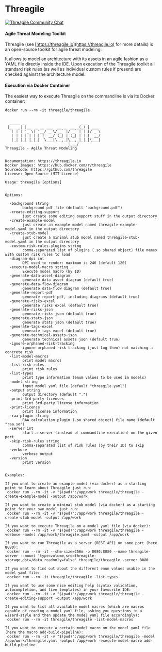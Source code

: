 # Threagile

[![Threagile Community Chat](https://badges.gitter.im/Threagile/community.svg)](https://gitter.im/Threagile/community)

#### Agile Threat Modeling Toolkit
Threagile (see [https://threagile.io](https://threagile.io) for more details) is an open-source toolkit for 
agile threat modeling: 

It allows to model an architecture with its assets in an agile fashion as a YAML file directly inside the IDE. 
Upon execution of the Threagile toolkit all standard risk rules (as well as individual custom rules if present) 
are checked against the architecture model.


#### Execution via Docker Container
The easiest way to execute Threagile on the commandline is via its Docker container: 

    docker run --rm -it threagile/threagile
    
    
      _____ _                          _ _      
     |_   _| |__  _ __ ___  __ _  __ _(_) | ___ 
       | | | '_ \| '__/ _ \/ _` |/ _` | | |/ _ \
       | | | | | | | |  __/ (_| | (_| | | |  __/
       |_| |_| |_|_|  \___|\__,_|\__, |_|_|\___|
                                 |___/        
    Threagile - Agile Threat Modeling
    
    
    Documentation: https://threagile.io
    Docker Images: https://hub.docker.com/r/threagile
    Sourcecode: https://github.com/threagile
    License: Open-Source (MIT License)    
    
    Usage: threagile [options]
    
    
    Options:
    
      -background string
            background pdf file (default "background.pdf")
      -create-editing-support
            just create some editing support stuff in the output directory
      -create-example-model
            just create an example model named threagile-example-model.yaml in the output directory
      -create-stub-model
            just create a minimal stub model named threagile-stub-model.yaml in the output directory
      -custom-risk-rules-plugins string
            comma-separated list of plugins (.so shared object) file names with custom risk rules to load
      -diagram-dpi int
            DPI used to render: maximum is 240 (default 120)
      -execute-model-macro string
            Execute model macro (by ID)
      -generate-data-asset-diagram
            generate data asset diagram (default true)
      -generate-data-flow-diagram
            generate data-flow diagram (default true)
      -generate-report-pdf
            generate report pdf, including diagrams (default true)
      -generate-risks-excel
            generate risks excel (default true)
      -generate-risks-json
            generate risks json (default true)
      -generate-stats-json
            generate stats json (default true)
      -generate-tags-excel
            generate tags excel (default true)
      -generate-technical-assets-json
            generate technical assets json (default true)
      -ignore-orphaned-risk-tracking
            ignore orphaned risk tracking (just log them) not matching a concrete risk
      -list-model-macros
            print model macros
      -list-risk-rules
            print risk rules
      -list-types
            print type information (enum values to be used in models)
      -model string
            input model yaml file (default "threagile.yaml")
      -output string
            output directory (default ".")
      -print-3rd-party-licenses
            print 3rd-party license information
      -print-license
            print license information
      -raa-plugin string
            RAA calculation plugin (.so shared object) file name (default "raa.so")
      -server int
            start a server (instead of commandline execution) on the given port
      -skip-risk-rules string
            comma-separated list of risk rules (by their ID) to skip
      -verbose
            verbose output
      -version
            print version
    
    
    Examples:
    
    If you want to create an example model (via docker) as a starting point to learn about Threagile just run: 
     docker run --rm -it -v "$(pwd)":/app/work threagile/threagile -create-example-model -output /app/work
    
    If you want to create a minimal stub model (via docker) as a starting point for your own model just run: 
     docker run --rm -it -v "$(pwd)":/app/work threagile/threagile -create-stub-model -output /app/work
    
    If you want to execute Threagile on a model yaml file (via docker): 
     docker run --rm -it -v "$(pwd)":/app/work threagile/threagile -verbose -model /app/work/threagile.yaml -output /app/work
    
    If you want to run Threagile as a server (REST API) on some port (here 8080): 
     docker run --rm -it --shm-size=256m -p 8080:8080 --name threagile-server --mount 'type=volume,src=threagile-storage,dst=/data,readonly=false' threagile/threagile -server 8080
    
    If you want to find out about the different enum values usable in the model yaml file: 
     docker run --rm -it threagile/threagile -list-types
    
    If you want to use some nice editing help (syntax validation, autocompletion, and live templates) in your favourite IDE: 
     docker run --rm -it -v "$(pwd)":/app/work threagile/threagile -create-editing-support -output /app/work
    
    If you want to list all available model macros (which are macros capable of reading a model yaml file, asking you questions in a wizard-style and then update the model yaml file accordingly): 
     docker run --rm -it threagile/threagile -list-model-macros
    
    If you want to execute a certain model macro on the model yaml file (here the macro add-build-pipeline): 
     docker run --rm -it -v "$(pwd)":/app/work threagile/threagile -model /app/work/threagile.yaml -output /app/work -execute-model-macro add-build-pipeline
